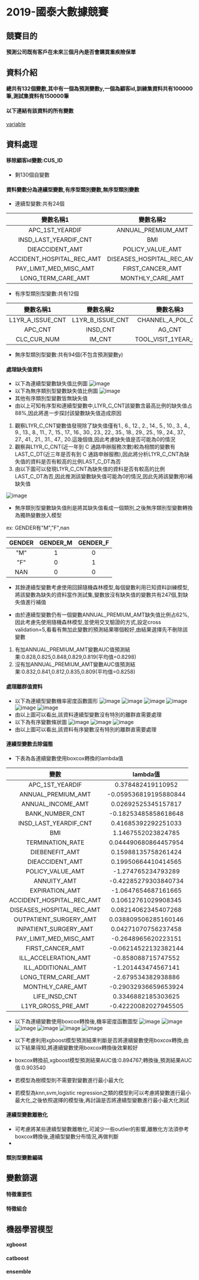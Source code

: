 # 2019-國泰大數據競賽
## 競賽目的
#### 預測公司既有客戶在未來三個月內是否會購買重疾險保單
## 資料介紹
#### 總共有132個變數,其中有一個為預測變數y,一個為顧客id,訓練集資料共有100000筆,測試集資料有150000筆
#### 以下連結有該資料的所有變數
[variable](https://github.com/Jiang-Wan-Rong/2019-/blob/master/variable/layout.pdf)
## 資料處理
#### 移除顧客id變數:CUS_ID 
- 剩130個自變數
#### 資料變數分為連續型變數,有序型類別變數,無序型類別變數
- 連續型變數:共有24個

|變數名稱1|變數名稱2|變數名稱3|變數名稱4|
| :----------: | :----------: | :----------: | :----------: |
|APC_1ST_YEARDIF|ANNUAL_PREMIUM_AMT|ANNUAL_INCOME_AMT|BANK_NUMBER_CNT|
|INSD_LAST_YEARDIF_CNT|BMI|TERMINATION_RATE|DIEBENEFIT_AMT|
|DIEACCIDENT_AMT|POLICY_VALUE_AMT|ANNUITY_AMT|EXPIRATION_AMT|
|ACCIDENT_HOSPITAL_REC_AMT|DISEASES_HOSPITAL_REC_AMT|OUTPATIENT_SURGERY_AMT|INPATIENT_SURGERY_AMT|
|PAY_LIMIT_MED_MISC_AMT|FIRST_CANCER_AMT|ILL_ACCELERATION_AMT|ILL_ADDITIONAL_AMT|
|LONG_TERM_CARE_AMT|MONTHLY_CARE_AMT|LIFE_INSD_CNT|L1YR_GROSS_PRE_AMT|

- 有序型類別型變數:共有12個

|變數名稱1|變數名稱2|變數名稱3|變數名稱4|
| :----------: | :----------: | :----------: | :----------: |
|L1YR_A_ISSUE_CNT|L1YR_B_ISSUE_CNT|CHANNEL_A_POL_CNT|CHANNEL_B_POL_CNT|
|APC_CNT|INSD_CNT|AG_CNT|AG_NOW_CNT|
|CLC_CUR_NUM|IM_CNT|TOOL_VISIT_1YEAR_CNT|L1YR_C_CNT|

- 無序型類別型變數:共有94個(不包含預測變數y)
#### 處理缺失值資料
- 以下為連續型變數缺失值比例圖
![image](https://github.com/Jiang-Wan-Rong/2019-/blob/master/EDA/continuous_variable_NA.png)
- 以下為無序類別型變數缺失值比例圖
![image](https://github.com/Jiang-Wan-Rong/2019-/blob/master/EDA/categorical_variable_NA.png)
- 其他有序類別型變數皆無缺失值
- 由以上可知有序型和連續型變數中,L1YR_C_CNT該變數含最高比例的缺失值占88%,因此將進一步探討該變數缺失值造成原因
1. 觀察L1YR_C_CNT變數值發現除了缺失值僅有1.,  6., 12.,  2., 14.,  5., 10.,  3.,  4.,  9., 13.,  8., 11.,  7., 15., 17., 16., 30., 23.,        22., 35., 18., 29., 25., 19., 24., 37., 27., 41., 21., 31., 47., 20.這幾個值,因此考慮缺失值是否可能為0的情況
2. 觀察與L1YR_C_CNT(近一年到 C 通路申辦服務次數)較為相關的變數有LAST_C_DT(近三年是否有到 C 通路申辦服務),因此將分析L1YR_C_CNT為缺失值的資料是否有較高的比例LAST_C_DT為否
3. 由以下圖可以發現L1YR_C_CNT為缺失值的資料是否有較高的比例LAST_C_DT為否,因此推測該變數缺失值可能為0的情況,因此先將該變數用0補缺失值

![image](https://github.com/Jiang-Wan-Rong/2019-/blob/master/EDA/LAST_C_DT.png)

- 無序類別型變數缺失值則是將其缺失值看成一個類別,之後無序類別型變數轉換為獨熱變數放入模型  

ex: GENDER有"M","F",nan

|GENDER|GENDER_M|GENDER_F|
| :---------: | :----------: | :--------: |
|"M"|1|0|
|"F"|0|1|
|NAN|0|0|

- 其餘連續型變數考慮使用回歸隨機森林模型,每個變數利用已知資料訓練模型,將該變數為缺失的資料當作測試集,變數放沒有缺失值的變數共有247個,對缺失值進行補值

- 由於連續型變數仍有一個變數ANNUAL_PREMIUM_AMT缺失值比例占62%,因此考慮先使用隨機森林模型,並使用交叉驗證的方式,設定cross validation=5,看看有無加此變數的預測結果哪個較好,由結果選擇先不刪除該變數
1. 有加ANNUAL_PREMIUM_AMT變數AUC值預測結果:0.828,0.825,0.848,0.829,0.819(平均值=0.8298)
2. 沒有加ANNUAL_PREMIUM_AMT變數AUC值預測結果:0.832,0.841,0.812,0.835,0.809(平均值=0.8258)
#### 處理離群值資料
- 以下為連續型變數機率密度函數圖形
![image](https://github.com/Jiang-Wan-Rong/2019-/blob/master/EDA/continuous_dis1.png)
![image](https://github.com/Jiang-Wan-Rong/2019-/blob/master/EDA/continuous_dis2.png)
![image](https://github.com/Jiang-Wan-Rong/2019-/blob/master/EDA/continuous_dis3.png)
![image](https://github.com/Jiang-Wan-Rong/2019-/blob/master/EDA/continuous_dis4.png)
![image](https://github.com/Jiang-Wan-Rong/2019-/blob/master/EDA/continuous_dis5.png)
![image](https://github.com/Jiang-Wan-Rong/2019-/blob/master/EDA/continuous_dis6.png)
- 由以上圖可以看出,該資料連續型變數沒有特別的離群直需要處理
- 以下為有序變數條狀圖
![image](https://github.com/Jiang-Wan-Rong/2019-/blob/master/EDA/countplot1.png)
![image](https://github.com/Jiang-Wan-Rong/2019-/blob/master/EDA/countplot2.png)
![image](https://github.com/Jiang-Wan-Rong/2019-/blob/master/EDA/countplot3.png)
- 由以上圖可以看出,該資料有序變數沒有特別的離群直需要處理
#### 連續型變數去除偏態
- 下表為各連續變數使用boxcox轉換的lambda值

|變數 | lambda值|
| :---------: | :------------: |
| APC_1ST_YEARDIF | 0.378482419110952|
|ANNUAL_PREMIUM_AMT|-0.059536819195880844|
|ANNUAL_INCOME_AMT|0.02692525345157817|
|BANK_NUMBER_CNT|-0.18253485858618648|
|INSD_LAST_YEARDIF_CNT|0.41685392292251033|
|BMI|1.1467552023824785|
|TERMINATION_RATE|0.044490680864457954|
|DIEBENEFIT_AMT|0.15988135758261424|
|DIEACCIDENT_AMT|0.19950664410414565|
|POLICY_VALUE_AMT|-1.274765234793289|
|ANNUITY_AMT|-0.42285279303840734|
|EXPIRATION_AMT|-1.0647654687161665|
|ACCIDENT_HOSPITAL_REC_AMT|0.10612761029908345|
|DISEASES_HOSPITAL_REC_AMT|0.08214062345407268|
|OUTPATIENT_SURGERY_AMT|0.038809506285160146|
|INPATIENT_SURGERY_AMT|0.04271070756237458|
|PAY_LIMIT_MED_MISC_AMT|-0.2648965620223151|
|FIRST_CANCER_AMT|-0.06214522132382144|
|ILL_ACCELERATION_AMT|-0.858088715747552|
|ILL_ADDITIONAL_AMT|-1.201443474567141|
|LONG_TERM_CARE_AMT|-2.679534382938886|
|MONTHLY_CARE_AMT|-0.29032936659653924|
|LIFE_INSD_CNT|0.3346882185303625|
|L1YR_GROSS_PRE_AMT|-0.42220082027945505|
- 以下為連續變數使用boxcox轉換後,機率密度函數圖型
![image](https://github.com/Jiang-Wan-Rong/2019-/blob/master/EDA/boxcox1.png)
![image](https://github.com/Jiang-Wan-Rong/2019-/blob/master/EDA/boxcox2.png)
![image](https://github.com/Jiang-Wan-Rong/2019-/blob/master/EDA/boxcox3.png)
![image](https://github.com/Jiang-Wan-Rong/2019-/blob/master/EDA/boxcox4.png)
![image](https://github.com/Jiang-Wan-Rong/2019-/blob/master/EDA/boxcox5.png)
![image](https://github.com/Jiang-Wan-Rong/2019-/blob/master/EDA/boxcox6.png)

- 以下考慮利用xgboost模型預測結果判斷是否將連續變數使用boxcox轉換,由以下結果得知,將連續變數使用boxcox轉換後效果較好
- boxcox轉換前,xgboost模型預測結果AUC值:0.894767;轉換後,預測結果AUC值:0.903540
- 若模型為樹模型則不需要對變數進行最小最大化
- 若模型為knn,svm,logistic regression之類的模型則可以考慮將變數進行最小最大化,之後依照選擇的模型後,再討論是否將連續型變數進行最小最大化測試
#### 連續型變數離散化
- 可考慮將某些連續型變數離散化,可減少一些outlier的影響,離散化方法須參考boxcox轉換後,連續型變數分布情況,再做判斷
- 
#### 類別型變數編碼
## 變數篩選
#### 特徵重要性
#### 特徵組合
## 機器學習模型
#### xgboost
#### catboost
#### ensemble 
